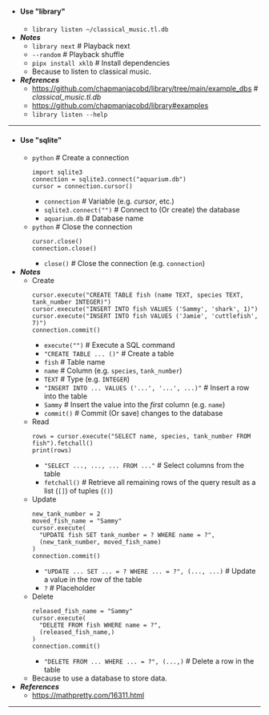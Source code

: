 - #### Use "library"
    - `library listen ~/classical_music.tl.db`
- ***Notes***
    - `library next` # Playback next
    - `--random` # Playback shuffle
    - `pipx install xklb` # Install dependencies
    - Because to listen to classical music.
- ***References***
    - https://github.com/chapmanjacobd/library/tree/main/example_dbs # *classical_music.tl.db*
    - https://github.com/chapmanjacobd/library#examples
    - `library listen --help`
- ---
- #### Use "sqlite"
    - `python` # Create a connection
      ```
      import sqlite3
      connection = sqlite3.connect("aquarium.db")
      cursor = connection.cursor()
      ```
        - `connection` # Variable (e.g. *cursor*, etc.)
        - `sqlite3.connect("")` # Connect to (Or create) the database
        - `aquarium.db` # Database name
    - `python` # Close the connection
      ```
      cursor.close()
      connection.close()
      ```
        - `close()` # Close the connection (e.g. `connection`)
- ***Notes***
    - Create
      ```
      cursor.execute("CREATE TABLE fish (name TEXT, species TEXT, tank_number INTEGER)")
      cursor.execute("INSERT INTO fish VALUES ('Sammy', 'shark', 1)")
      cursor.execute("INSERT INTO fish VALUES ('Jamie', 'cuttlefish', 7)")
      connection.commit()
      ```
        - `execute("")` # Execute a SQL command
        - `"CREATE TABLE ... ()"` # Create a table
        - `fish` # Table name
        - `name` # Column (e.g. `species`, `tank_number`)
        - `TEXT` # Type (e.g. `INTEGER`)
        - `"INSERT INTO ... VALUES ('...', '...', ...)"` # Insert a row into the table
        - `Sammy` # Insert the value into the *first* column (e.g. `name`)
        - `commit()` # Commit (Or save) changes to the database
    - Read
      ```
      rows = cursor.execute("SELECT name, species, tank_number FROM fish").fetchall()
      print(rows)
      ```
        - `"SELECT ..., ..., ... FROM ..."` # Select columns from the table
        - `fetchall()` # Retrieve all remaining rows of the query result as a list (`[]`) of tuples (`()`)
    - Update
      ```
      new_tank_number = 2
      moved_fish_name = "Sammy"
      cursor.execute(
        "UPDATE fish SET tank_number = ? WHERE name = ?",
        (new_tank_number, moved_fish_name)
      )
      connection.commit()
      ```
        - `"UPDATE ... SET ... = ? WHERE ... = ?", (..., ...)` # Update a value in the row of the table
        - `?` # Placeholder
    - Delete
      ```
      released_fish_name = "Sammy"
      cursor.execute(
        "DELETE FROM fish WHERE name = ?",
        (released_fish_name,)
      )
      connection.commit()
      ```
        - `"DELETE FROM ... WHERE ... = ?", (...,)` # Delete a row in the table
    - Because to use a database to store data.
- ***References***
    - https://mathpretty.com/16311.html
- ---
